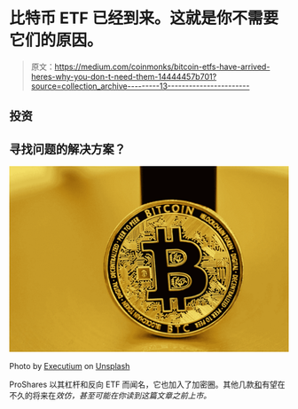 # 比特币 ETF 已经到来。这就是你不需要它们的原因。

> 原文：<https://medium.com/coinmonks/bitcoin-etfs-have-arrived-heres-why-you-don-t-need-them-14444457b701?source=collection_archive---------13----------------------->

## 投资

## 寻找问题的解决方案？

![](img/159d9e211bd54c15baae0674fd140a6a.png)

Photo by [Executium](https://unsplash.com/@executium?utm_source=medium&utm_medium=referral) on [Unsplash](https://unsplash.com?utm_source=medium&utm_medium=referral)

ProShares 以其杠杆和反向 ETF 而闻名，它也加入了加密圈。其他几款[和](https://www.bloomberg.com/news/articles/2021-10-20/bitcoin-futures-etf-fee-war-is-already-heating-up-after-one-day)有望在不久的将来在*效仿，甚至可能在你读到这篇文章之前上市。*